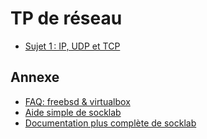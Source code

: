 # TP de réseau

- [Sujet 1 : IP, UDP et TCP](sujet1.md)


## Annexe

- [FAQ: freebsd & virtualbox](faq.md)
- [Aide simple de socklab](socklab.md)
- [Documentation plus complète de socklab](http://lig-membres.imag.fr/sicard/tpRES/socklab.pdf)

